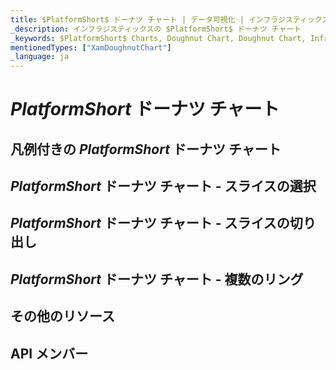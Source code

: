 ```yaml
---
title: $PlatformShort$ ドーナツ チャート | データ可視化 | インフラジスティックス
_description: インフラジスティックスの $PlatformShort$ ドーナツ チャート
_keywords: $PlatformShort$ Charts, Doughnut Chart, Doughnut Chart, Infragistics, $PlatformShort$ チャート, ドーナツ チャート, インフラジスティックス
mentionedTypes: ["XamDoughnutChart"]
_language: ja
---
```

# $PlatformShort$ ドーナツ チャート

<!-- TODO add introduction with info about using ドーナツ チャート - ->

## $PlatformShort$ ドーナツ チャートの例
<!-- TODO use this iframe which will point to a new sample:

<iframe src='{environment:dvDemosBaseUrl}/charts/doughnut-chart-overview' width="100%" height="100%" seamless frameBorder="0" onload="onXPlatSampleIframeContentLoaded(this);" alt="$PlatformShort$ Doughnut Chart Example"></iframe> -->

## 凡例付きの $PlatformShort$ ドーナツ チャート

## $PlatformShort$ ドーナツ チャート - スライスの選択

## $PlatformShort$ ドーナツ チャート - スライスの切り出し

## $PlatformShort$ ドーナツ チャート - 複数のリング

## その他のリソース
<!-- TODO list topic links related to this topic -->

##  API メンバー
<!-- TODO list API links used in this topic -->

